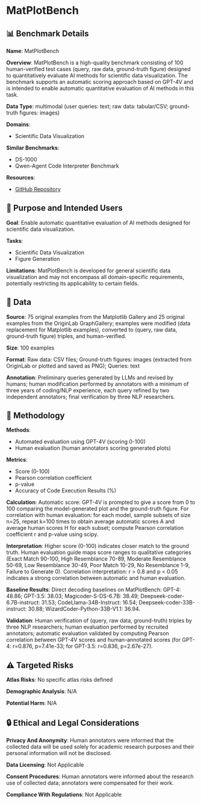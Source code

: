 # MatPlotBench

## 📊 Benchmark Details

**Name**: MatPlotBench

**Overview**: MatPlotBench is a high-quality benchmark consisting of 100 human-verified test cases (query, raw data, ground-truth figure) designed to quantitatively evaluate AI methods for scientific data visualization. The benchmark supports an automatic scoring approach based on GPT-4V and is intended to enable automatic quantitative evaluation of AI methods in this task.

**Data Type**: multimodal (user queries: text; raw data: tabular/CSV; ground-truth figures: images)

**Domains**:
- Scientific Data Visualization

**Similar Benchmarks**:
- DS-1000
- Qwen-Agent Code Interpreter Benchmark

**Resources**:
- [GitHub Repository](https://github.com/thunlp/MatPlotAgent)

## 🎯 Purpose and Intended Users

**Goal**: Enable automatic quantitative evaluation of AI methods designed for scientific data visualization.

**Tasks**:
- Scientific Data Visualization
- Figure Generation

**Limitations**: MatPlotBench is developed for general scientific data visualization and may not encompass all domain-specific requirements, potentially restricting its applicability to certain fields.

## 💾 Data

**Source**: 75 original examples from the Matplotlib Gallery and 25 original examples from the OriginLab GraphGallery; examples were modified (data replacement for Matplotlib examples), converted to (query, raw data, ground-truth figure) triples, and human-verified.

**Size**: 100 examples

**Format**: Raw data: CSV files; Ground-truth figures: images (extracted from OriginLab or plotted and saved as PNG); Queries: text

**Annotation**: Preliminary queries generated by LLMs and revised by humans; human modification performed by annotators with a minimum of three years of coding/NLP experience, each query refined by two independent annotators; final verification by three NLP researchers.

## 🔬 Methodology

**Methods**:
- Automated evaluation using GPT-4V (scoring 0-100)
- Human evaluation (human annotators scoring generated plots)

**Metrics**:
- Score (0-100)
- Pearson correlation coefficient
- p-value
- Accuracy of Code Execution Results (%)

**Calculation**: Automatic score: GPT-4V is prompted to give a score from 0 to 100 comparing the model-generated plot and the ground-truth figure. For correlation with human evaluation: for each model, sample subsets of size n=25, repeat k=100 times to obtain average automatic scores A and average human scores H for each subset; compute Pearson correlation coefficient r and p-value using scipy.

**Interpretation**: Higher score (0-100) indicates closer match to the ground truth. Human evaluation guide maps score ranges to qualitative categories (Exact Match 90-100, High Resemblance 70-89, Moderate Resemblance 50-69, Low Resemblance 30-49, Poor Match 10-29, No Resemblance 1-9, Failure to Generate 0). Correlation interpretation: r > 0.8 and p < 0.05 indicates a strong correlation between automatic and human evaluation.

**Baseline Results**: Direct decoding baselines on MatPlotBench: GPT-4: 48.86; GPT-3.5: 38.03; Magicoder-S-DS-6.7B: 38.49; Deepseek-coder-6.7B-instruct: 31.53; CodeLlama-34B-Instruct: 16.54; Deepseek-coder-33B-instruct: 30.88; WizardCoder-Python-33B-V1.1: 36.94.

**Validation**: Human verification of (query, raw data, ground-truth) triples by three NLP researchers; human evaluation performed by recruited annotators; automatic evaluation validated by computing Pearson correlation between GPT-4V scores and human-annotated scores (for GPT-4: r=0.876, p=7.41e-33; for GPT-3.5: r=0.836, p=2.67e-27).

## ⚠️ Targeted Risks

**Atlas Risks**:
No specific atlas risks defined

**Demographic Analysis**: N/A

**Potential Harm**: N/A

## 🔒 Ethical and Legal Considerations

**Privacy And Anonymity**: Human annotators were informed that the collected data will be used solely for academic research purposes and their personal information will not be disclosed.

**Data Licensing**: Not Applicable

**Consent Procedures**: Human annotators were informed about the research use of collected data; annotators were compensated for their work.

**Compliance With Regulations**: Not Applicable
